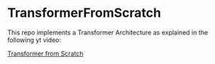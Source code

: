 # TransformerFromScratch

This repo implements a Transformer Architecture as explained in the following yt video:

[Transformer from Scratch](https://www.youtube.com/watch?v=ISNdQcPhsts)
